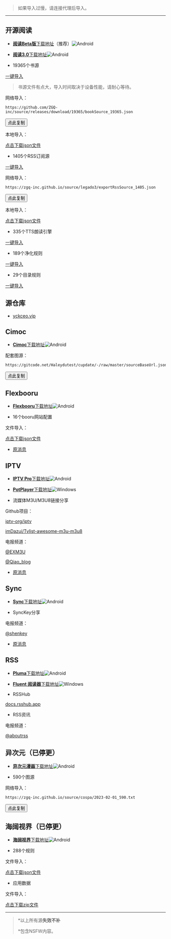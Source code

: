 > 如果导入过慢，请连接代理后导入。

***

## 开源阅读

- [**阅读Beta版**下载地址](https://miaogongzi.lanzout.com/b01rgkhhe)（推荐）![Android](https://img.shields.io/badge/--FFFFFF?style=flat-square&logo=Android&logoColor=3DDC84)

- [**阅读3.0**下载地址](https://github.com/gedoor/legado)![Android](https://img.shields.io/badge/--FFFFFF?style=flat-square&logo=Android&logoColor=3DDC84)

- 19365个书源

<a href="yuedu://booksource/importonline?src=https://github.com/ZGQ-inc/source/releases/download/19365/bookSource_19365.json" class="btn-76" onclick="showText();">一键导入<span class="top"></span><span class="right"></span><span class="bottom"></span><span class="left"></span></a>

> 书源文件有点大，导入时间取决于设备性能，请耐心等待。

网络导入：

```
https://github.com/ZGQ-inc/source/releases/download/19365/bookSource_19365.json
```

<button class="button" data-clipboard-text="https://github.com/ZGQ-inc/source/releases/download/19365/bookSource_19365.json" onclick="showToast();">点此复制</button>

本地导入：

[点击下载json文件](https://github.com/ZGQ-inc/source/releases/download/19365/bookSource_19365.json)

- 1405个RSS订阅源

<a href="yuedu://rsssource/importonline?src=https://zgq-inc.github.io/source/legado3/exportRssSource_1405.json" class="btn-76" onclick="showText();">一键导入<span class="top"></span><span class="right"></span><span class="bottom"></span><span class="left"></span></a>

网络导入：

```
https://zgq-inc.github.io/source/legado3/exportRssSource_1405.json
```

<button class="button" data-clipboard-text="https://zgq-inc.github.io/source/legado3/exportRssSource_1405.json" onclick="showToast();">点此复制</button>

本地导入：

[点击下载json文件](https://zgq-inc.github.io/source/legado3/exportRssSource_1405.json)

- 335个TTS朗读引擎

<a href="yuedu://httpTTS/importonline?src=https://zgq-inc.github.io/source/legado3/httpTTS_335.json" class="btn-76" onclick="showText();">一键导入<span class="top"></span><span class="right"></span><span class="bottom"></span><span class="left"></span></a>

- 189个净化规则

<a href="yuedu://replaceRule/importonline?src=https://zgq-inc.github.io/source/legado3/replaceRule_189.json" class="btn-76" onclick="showText();">一键导入<span class="top"></span><span class="right"></span><span class="bottom"></span><span class="left"></span></a>

- 29个目录规则

<a href="yuedu://txtTocRule/importonline?src=https://zgq-inc.github.io/source/legado3/txtTocRule_29.json" class="btn-76" onclick="showText();">一键导入<span class="top"></span><span class="right"></span><span class="bottom"></span><span class="left"></span></a>

## 源仓库

- [yckceo.vip](https://yckceo.vip/)

## Cimoc

- [**Cimoc**下载地址](https://github.com/Haleydu/Cimoc)![Android](https://img.shields.io/badge/--FFFFFF?style=flat-square&logo=Android&logoColor=3DDC84)

配套图源：

```
https://gitcode.net/Haleydutest/cupdate/-/raw/master/sourceBaseUrl.json
```

<button class="button" data-clipboard-text="https://gitcode.net/Haleydutest/cupdate/-/raw/master/sourceBaseUrl.json" onclick="showToast();">点此复制</button>

## Flexbooru

- [**Flexbooru**下载地址](https://t.me/ZGQincLiqun/2386)![Android](https://img.shields.io/badge/--FFFFFF?style=flat-square&logo=Android&logoColor=3DDC84)

- 16个booru网站配置

文件导入：

[点击下载json文件](https://github.com/ZGQ-inc/source/releases/download/16/boorus_16.json)

- [原消息](https://t.me/ZGQincLiqun/1431)

## IPTV

- [**IPTV Pro**下载地址](https://play.google.com/store/apps/details?id=ru.iptvremote.android.iptv.pro)![Android](https://img.shields.io/badge/--FFFFFF?style=flat-square&logo=Android&logoColor=3DDC84)

- [**PotPlayer**下载地址](https://potplayer.daum.net/)![Windows](https://img.shields.io/badge/--FFFFFF?style=flat-square&logo=Windows&logoColor=0078D6)

- 流媒体M3U/M3U8链接分享

Github项目：

[iptv-org/iptv](https://github.com/iptv-org/iptv)

[imDazui/Tvlist-awesome-m3u-m3u8](https://github.com/imDazui/Tvlist-awesome-m3u-m3u8)

电报频道：

[@EXM3U](https://t.me/EXM3U)

[@Qiao_blog](https://t.me/Qiao_blog/456)

- [原消息](https://t.me/ZGQincLiqun/1240)

## Sync

- [**Sync**下载地址](https://play.google.com/store/apps/details?id=com.resilio.sync)![Android](https://img.shields.io/badge/--FFFFFF?style=flat-square&logo=Android&logoColor=3DDC84)

- SyncKey分享

电报频道：

[@shenkey](https://t.me/shenkey)

- [原消息](https://t.me/ZGQincLiqun/1239)

## RSS

- [**Pluma**下载地址](http://a.ruansky.com/up/261336/)![Android](https://img.shields.io/badge/--FFFFFF?style=flat-square&logo=Android&logoColor=3DDC84)

- [**Fluent 阅读器**下载地址](https://www.microsoft.com/store/productId/9P71FC94LRH8)![Windows](https://img.shields.io/badge/--FFFFFF?style=flat-square&logo=Windows&logoColor=0078D6)

- RSSHub

[docs.rsshub.app](https://docs.rsshub.app/)

- RSS资讯

电报频道：

[@aboutrss](https://t.me/aboutrss)

## 异次元（已停更）

- [**异次元漫画**下载地址](https://www.ghxi.com/ycymh.html)![Android](https://img.shields.io/badge/--FFFFFF?style=flat-square&logo=Android&logoColor=3DDC84)

- 590个图源

网络导入：

```
https://zgq-inc.github.io/source/cospa/2023-02-01_590.txt
```

<button class="button" data-clipboard-text="https://zgq-inc.github.io/source/cospa/2023-02-01_590.txt" onclick="showToast();">点此复制</button>

## 海阔视界（已停更）

- [**海阔视界**下载地址](https://www.ghxi.com/andhksj.html)![Android](https://img.shields.io/badge/--FFFFFF?style=flat-square&logo=Android&logoColor=3DDC84)

- 288个规则

文件导入：

[点击下载json文件](https://github.com/ZGQ-inc/source/releases/download/288/share-home-rules_288.json)

- 应用数据

文件导入：

[点击下载zip文件](https://github.com/ZGQ-inc/source/releases/download/288/hiker_data.zip)

***

> *以上所有源**失效不补**
> 
> *包含NSFW内容。

<!--
![Android](https://img.shields.io/badge/-Android-3DDC84?style=flat-square&logo=Android&logoColor=FFFFFF)![Windows](https://img.shields.io/badge/-Windows-0078D6?style=flat-square&logo=Windows&logoColor=FFFFFF)![iOS](https://img.shields.io/badge/-iOS/iPadOS-000000?style=flat-square&logo=Apple&logoColor=FFFFFF)![MacOS](https://img.shields.io/badge/-MacOS-999999?style=flat-square&logo=MacOS&logoColor=FFFFFF)![Linux](https://img.shields.io/badge/-Linux-FCC624?style=flat-square&logo=Linux&logoColor=222222)

![Android](https://img.shields.io/badge/--FFFFFF?style=flat-square&logo=Android&logoColor=3DDC84)![Windows](https://img.shields.io/badge/--FFFFFF?style=flat-square&logo=Windows&logoColor=0078D6)![MacOS](https://img.shields.io/badge/--FFFFFF?style=flat-square&logo=MacOS&logoColor=999999)![Linux](https://img.shields.io/badge/--FFFFFF?style=flat-square&logo=Linux&logoColor=000000)
-->